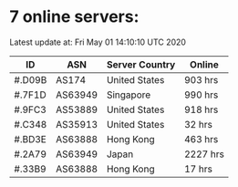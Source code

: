 # 7 online servers:

Latest update at: Fri May 01 14:10:10 UTC 2020

| ID | ASN | Server Country | Online |
| -- | --- | -------------- | ------ |
| #.D09B | AS174 | United States | 903 hrs |
| #.7F1D | AS63949 | Singapore | 990 hrs |
| #.9FC3 | AS53889 | United States | 918 hrs |
| #.C348 | AS35913 | United States | 32 hrs |
| #.BD3E | AS63888 | Hong Kong | 463 hrs |
| #.2A79 | AS63949 | Japan | 2227 hrs |
| #.33B9 | AS63888 | Hong Kong | 17 hrs |

